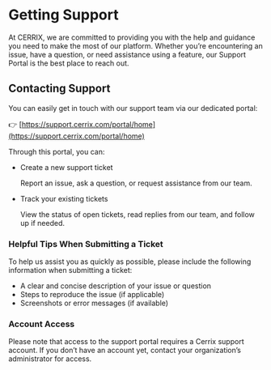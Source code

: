 # Getting Support

At CERRIX, we are committed to providing you with the help and guidance you need to make the most of our platform. Whether you’re encountering an issue, have a question, or need assistance using a feature, our Support Portal is the best place to reach out.

## Contacting Support

You can easily get in touch with our support team via our dedicated portal:

👉 [https://support.cerrix.com/portal/home](https://support.cerrix.com/portal/home)

Through this portal, you can:

*   Create a new support ticket

    Report an issue, ask a question, or request assistance from our team.
*   Track your existing tickets

    View the status of open tickets, read replies from our team, and follow up if needed.

### Helpful Tips When Submitting a Ticket

To help us assist you as quickly as possible, please include the following information when submitting a ticket:

* A clear and concise description of your issue or question
* Steps to reproduce the issue (if applicable)
* Screenshots or error messages (if available)

### Account Access

Please note that access to the support portal requires a Cerrix support account. If you don’t have an account yet, contact your organization’s administrator for access.
